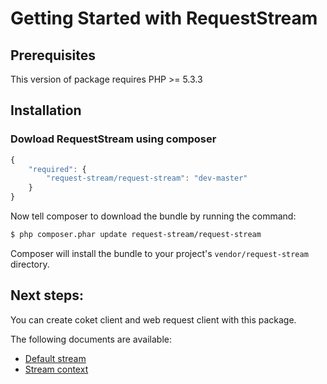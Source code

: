 Getting Started with RequestStream
==================================

## Prerequisites

This version of package requires PHP >= 5.3.3

## Installation

### Dowload RequestStream using composer

```js
{
    "required": {
        "request-stream/request-stream": "dev-master"
    }
}
```

Now tell composer to download the bundle by running the command:

```bash
$ php composer.phar update request-stream/request-stream
```

Composer will install the bundle to your project's `vendor/request-stream` directory.

## Next steps:

You can create coket client and web request client with this package.

The following documents are available:

- [Default stream](srteam.md)
- [Stream context](stream_context.md)